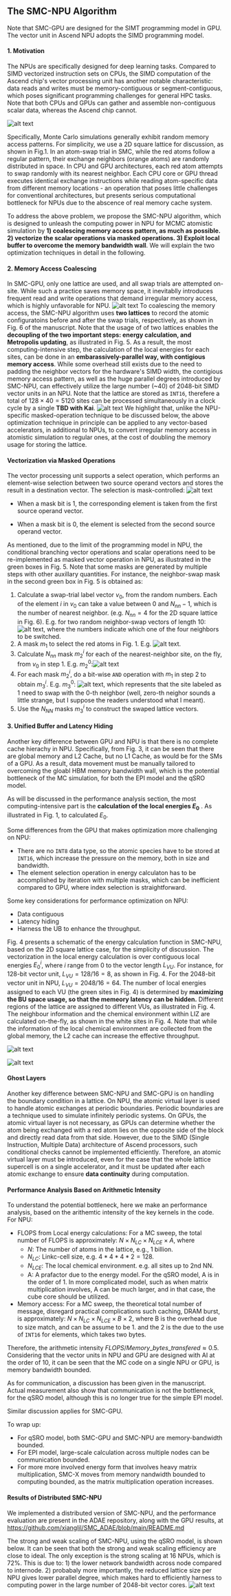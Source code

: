 ## The SMC-NPU Algorithm
Note that SMC-GPU are designed for the SIMT programming model in GPU. The vector unit in Ascend NPU adopts the SIMD programming model.
#### 1. Motivation 
The NPUs are specifically designed for deep learning tasks. Compared to SIMD vectorized instruction sets on CPUs, the SIMD computation of the Ascend chip's vector processing unit has another notable characteristic: data reads and writes must be memory-contiguous or segment-contiguous, which poses significant programming challenges for general HPC tasks. Note that both CPUs and GPUs can gather and assemble non-contiguous scalar data, whereas the Ascend chip cannot.

![alt text](image.png)

Specifically, Monte Carlo simulations generally exhibit random memory access patterns. For simplicity, we use a 2D square lattice for discussion, as shown in Fig.1. In an atom-swap trial in SMC, while the red atoms follow a regular pattern, their exchange neighbors (orange atoms) are randomly distributed in space. In CPU and GPU architectures, each red atom attempts to swap randomly with its nearest neighbor. Each CPU core or GPU thread executes identical exchange instructions while reading atom-specific data from different memory locations - an operation that poses little challenges for conventional architectures, but presents serious computational bottleneck for NPUs due to the abscence of real memory cache system.

To address the above problem, we propose the SMC-NPU algorithm, which is designed to unleash the computing power in NPU for MCMC atomistic simulation by **1) coalescing memory access pattern, as much as possible. 2) vectorize the scalar operations via masked operations. 3) Exploit local buffer to overcome the memory bandwidth wall**. We will explain the two optimization techniques in detail in the following.

#### 2. Memory Access Coalescing
In SMC-GPU, only one lattice are used, and all swap trials are attempted on-site. While such a practice saves memory space, it inevitablly introduces frequent read and write operations that demand irregular memory access, which is highly unfavorable for NPU.
![alt text](image-1.png)
To coalescing the memory access, the SMC-NPU algorithm uses **two lattices** to record the atomic configuratoins before and after the swap trials, respectively, as shown in Fig. 6 of the manuscript. Note that the usage of of two lattices enables the **decoupling of the two important steps: energy calculation, and Metropolis updating**, as illustrated in Fig. 5. As a result, the most computing-intensive step, the calculation of the local energies for each sites, can be done in an **embarassively-parallel way, with contigious memory access**. While some overhead still exists due to the need to padding the neighbor vectors for the hardware's SIMD width, the contigious memory access pattern, as well as the huge parallel degrees introduced by SMC-NPU, can effectively utilize the large number (~40) of 2048-bit SIMD vector units in an NPU. Note that the lattice are stored as `INT16`, therefere a total of $128\times40=5120$ sites can be processed simultaneously in a clock cycle by a single  **TBD with Kai**. 
![alt text](image-2.png)
We highlight that, unlike the NPU-specific masked-operation technique to be discussed below, the above optimization technique in principle can be applied to any vector-based accelerators, in additional to NPUs, to convert irregular memory access in atomistic simulation to regular ones, at the cost of doubling the memory usage for storing the lattice.
#### Vectorization via Masked Operations
The vector processing unit supports a select operation, which performs an element-wise selection between two source operand vectors and stores the result in a destination vector. The selection is mask-controlled:
![alt text](image-3.png)
* When a mask bit is 1, the corresponding element is taken from the first source operand vector.

* When a mask bit is 0, the element is selected from the second source operand vector.

As mentioned, due to the limit of the programming model in NPU, the conditional branching vector operations and scalar operations need to be re-implemented as masked vector operation in NPU, as illustrated in the green boxes in Fig. 5. Note that some masks are generated by multiple steps with other auxillary quantities. For instance, the neighbor-swap mask in the second green box in Fig. 5 is obtained as: 
1. Calculate a swap-trial label vector $v_0$, from the random numbers. Each of the element $i$ in $v_0$ can take a value between 0 and $N_{nn}-1$, which is the number of nearest neighbor. (e.g. $N_{nn} = 4$ for the 2D square lattice in Fig. 6). E.g. for two random neighbor-swap vectors of length 10:![alt text](image-4.png), where the numbers indicate which one of the four neighbors to be switched.
2. A mask $m_1$ to select the red atoms in Fig. 1. E.g. ![alt text](image-5.png).
3. Calculate $N_{nn}$ mask $m_2^i$ for each of the nearest-neighbor site, on the fly, from $v_0$ in step 1. E.g. $m_2^0$:![alt text](image-6.png)
4. For each mask $m_2^i$, do a bit-wise `AND` operation with $m_1$ in step 2 to obtain $m_3^i$. E.g. $m_3^0$: 
![alt text](image-7.png), which represents that the site labeled as 1 need to swap with the 0-th neighbor (well, zero-th neighor sounds a little strange, but I suppose the readers understood what I meant).
5. Use the $N_{NN}$ masks $m_3^i$ to construct the swaped lattice vectors.

#### 3. Unified Buffer and Latency Hiding
Another key difference between GPU and NPU is that there is no complete cache hierachy in NPU. Specifically, from Fig. 3, it can be seen that there are global memory and L2 Cache, but no L1 Cache, as would be for the SMs of a GPU. As a result, data movement must be manually tailored to overcoming the gloabl HBM memory bandwidth wall, which is the potential bottleneck of the MC simulation, for both the EPI model and the qSRO model.

As will be discussed in the performance analysis section, the most computing-intensive part is the **calculation of the local energies $E_0$** . As illustrated in Fig. 1, to calculated $E_0$.

Some differences from the GPU that makes optimization more challenging on NPU:
* There are no `INT8` data type, so the atomic species have to be stored at `INT16`, which increase the pressure on the memory, both in size and bandwidth.
* The element selection operation in energy calculaton has to be accomplished by iteration with multiple masks, which can be inefficient compared to GPU, where index selection is straightforward.

Some key considerations for performance optimization on NPU:
* Data contiguous 
* Latency hiding
* Harness the UB to enhance the throughput.
  
Fig. 4 presents a schematic of the energy calculation function in SMC-NPU, based on the 2D square lattice case, for the simplicity of discussion. The vectorization in the local energy calculation is over contiguous local energies $E_0^i$, where $i$ range from 0 to the vector length $L_{VU}$. For instance, for 128-bit vector unit, $L_{VU} = 128/16=8$, as shown in Fig. 4. For the 2048-bit vector unit in NPU, $L_{VU}=2048/16=64$. The number of local energies assigned to each VU (the green sites in Fig. 4) is determined by **maximizing the BU space usage, so that the memeory latency can be hidden.** Different regions of the lattice are assigned to different VUs, as illustrated in Fig. 4. The neighbour information and the chemical environment within LIZ are calculated on-the-fly, as shown in the white sites in Fig. 4. Note that while the information of the local chemical environment are collected from the global memory, the L2 cache can increase the effective throughput.

![alt text](image-8.png)

![alt text](image-11.png)


#### Ghost Layers
Another key difference between SMC-NPU and SMC-GPU is on handling the boundary condition in a lattice. On NPU, the atomic virtual layer is used to handle atomic exchanges at periodic boundaries. Periodic boundaries are a technique used to simulate infinitely periodic systems. On GPUs, the atomic virtual layer is not necessary, as GPUs can determine whether the atom being exchanged with a red atom lies on the opposite side of the block and directly read data from that side. However, due to the SIMD (Single Instruction, Multiple Data) architecture of Ascend processors, such conditional checks cannot be implemented efficiently. Therefore, an atomic virtual layer must be introduced, even for the case that the whole lattice supercell is on a single accelerator, and it must be updated after each atomic exchange to ensure **data continuity** during computation. 

#### Performance Analysis Based on Arithmetic Intensity
To understand the potential bottleneck, here we make an performance analysis, based on the arithemtic intensity of the key kernels in the code.
For NPU:
* FLOPS from Local energy calculations: For a MC sweep, the total number of FLOPS is approximately: 
  $N\times N_{LC}\times N_{LCE}\times A$, where
    * $N$: The number of atoms in the lattice, e.g., 1 billion.
    * $N_{LC}$: Linkc-cell size, e.g. $4*4*4*2=128$.
    * $N_{LCE}$: The local chemical environment. e.g. all sites up to 2nd NN. 
    * A: A prafactor due to the energy model. For the qSRO model, A is in the order of 1. In more complicated model, such as when matrix multiplication involves, A can be much larger, and in that case, the cube core should be utilized.
* Memory access: For a MC sweep, the theoretical total number of message, disregard practical complications such caching, DRAM burst, is approximately: $N\times N_{LC}\times N_{LCE}\times B\times2$, where B is the overhead due to size match, and can be assume to be 1. and the 2 is the due to the use of `INT16` for elements, which takes two bytes.

Therefore, the arithmetic intensity $FLOPS/Memory\_bytes\_transfered \approx 0.5$. Considering that the vector units in NPU and GPU are designed with AI at the order of 10, it can be seen that the MC code on a single NPU or GPU, is memory bandwidth bounded.

As for communication, a discussion has been given in the manuscript. Actual measurement also show that communication is not the bottleneck, for the qSRO model, although this is no longer true for the simple EPI model.

Similar discussion applies for SMC-GPU.

To wrap up: 
* For qSRO model, both SMC-GPU and SMC-NPU are memory-bandwidth bounded.
* For EPI model, large-scale calculation across multiple nodes can be communication bounded.
* For more more involved energy form that involves heavy matrix multiplication, SMC-X moves from memory nandwidth bounded to computing bounded, as the matrix multiplication operation increases.

#### Results of Distributed SMC-NPU
We implemented a distributed version of SMC-NPU, and the performance evaluation are present in the ADAE repository, along with the GPU results, at https://github.com/xianglil/SMC_ADAE/blob/main/README.md


The strong and weak scaling of SMC-NPU, using the qSRO model, is shown below. It can be seen that both the strong and weak scaling efficiency are close to ideal. The only exception is the strong scaling at 16 NPUs, which is 72%. This is due to: 1) the lower network bandwidth across node compared to internode. 2) probabaly more importantly, the reduced lattice size per NPU gives lower parallel degree, which makes hard to efficiently harness to computing power in the large number of 2048-bit vector cores.
![alt text](image-10.png)